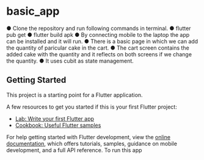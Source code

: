 # basic_app

● Clone the repository and run following commands in terminal.
● flutter pub get
● flutter build apk
● By connecting mobile to the laptop the app can be installed and it will run.
● There is a basic page in which we can add the quantity of paricular cake in the cart.
● The cart screen contains the added cake with the quantity and it reflects on both screens if we change the quantity.
● It uses cubit as state management.



## Getting Started

This project is a starting point for a Flutter application.

A few resources to get you started if this is your first Flutter project:

- [Lab: Write your first Flutter app](https://docs.flutter.dev/get-started/codelab)
- [Cookbook: Useful Flutter samples](https://docs.flutter.dev/cookbook)

For help getting started with Flutter development, view the
[online documentation](https://docs.flutter.dev/), which offers tutorials,
samples, guidance on mobile development, and a full API reference.
To run this app

